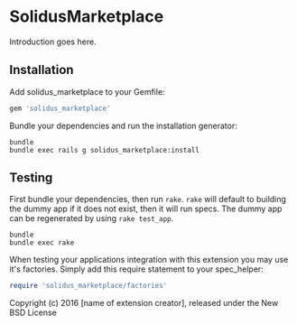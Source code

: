 SolidusMarketplace
==================

Introduction goes here.

Installation
------------

Add solidus_marketplace to your Gemfile:

```ruby
gem 'solidus_marketplace'
```

Bundle your dependencies and run the installation generator:

```shell
bundle
bundle exec rails g solidus_marketplace:install
```

Testing
-------

First bundle your dependencies, then run `rake`. `rake` will default to building the dummy app if it does not exist, then it will run specs. The dummy app can be regenerated by using `rake test_app`.

```shell
bundle
bundle exec rake
```

When testing your applications integration with this extension you may use it's factories.
Simply add this require statement to your spec_helper:

```ruby
require 'solidus_marketplace/factories'
```

Copyright (c) 2016 [name of extension creator], released under the New BSD License
